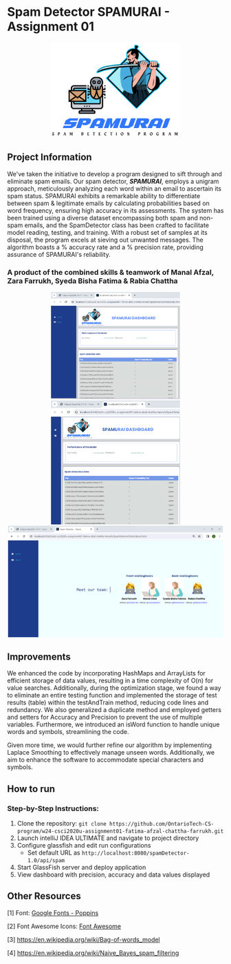 # Spam Detector SPAMURAI - Assignment 01
<p align="center">
  <img src="SpamDetectorClient/img/spamurai.png" alt="Spamurai Logo" width="300">
</p>

## Project Information
We've taken the initiative to develop a program designed to sift through and eliminate spam emails. Our spam detector, <b><i>SPAMURAI</i></b>, employs a unigram approach, meticulously analyzing each word within an email to ascertain its spam status. SPAMURAI exhibits a remarkable ability to differentiate between spam & legitimate emails by calculating probabilities based on word frequency, ensuring high accuracy in its assessments. The system has been trained using a diverse dataset encompassing both spam and non-spam emails, and the SpamDetector class has been crafted to facilitate model reading, testing, and training. With a robust set of samples at its disposal, the program excels at sieving out unwanted messages. The algorithm boasts a % accuracy rate and a % precision rate, providing assurance of SPAMURAI's reliability.
<h3>A product of the combined skills & teamwork of <b>Manal Afzal, Zara Farrukh, Syeda Bisha Fatima & Rabia Chattha</b></h3>
<p align="center">
   <img src="Spamurai_navBar.png" alt="Spamurai Working Interface" width="300">
  <img src="Spamurai.png" alt="Spamurai Working Interface" width="300">
  <img src="Spamurai_About.png" alt="Spamurai Working Interface" width="500">
</p>

## Improvements
We enhanced the code by incorporating HashMaps and ArrayLists for efficient storage of data values, resulting in a time complexity of O(n) for value searches. Additionally, during the optimization stage, we found a way to eliminate an entire testing function and implemented the storage of test results (table) within the testAndTrain method, reducing code lines and redundancy. We also generalized a duplicate method and employed getters and setters for Accuracy and Precision to prevent the use of multiple variables. Furthermore, we introduced an isWord function to handle unique words and symbols, streamlining the code.

Given more time, we would further refine our algorithm by implementing Laplace Smoothing to effectively manage unseen words. Additionally, we aim to enhance the software to accommodate special characters and symbols.

## How to run
### Step-by-Step Instructions:

1. Clone the repository: `git clone https://github.com/OntarioTech-CS-program/w24-csci2020u-assignment01-fatima-afzal-chattha-farrukh.git`
2. Launch intelliJ IDEA ULTIMATE and navigate to project directory 
3. Configure glassfish and edit run configurations
   - Set default URL as `http://localhost:8080/spamDetector-1.0/api/spam`
4. Start GlassFish server and deploy application
5. View dashboard with precision, accuracy and data values displayed 
## Other Resources
[1] Font: [Google Fonts - Poppins](https://fonts.google.com/specimen/Poppins)

[2] Font Awesome Icons: [Font Awesome](https://fontawesome.com/)

[3] https://en.wikipedia.org/wiki/Bag-of-words_model 

[4] https://en.wikipedia.org/wiki/Naive_Bayes_spam_filtering 
